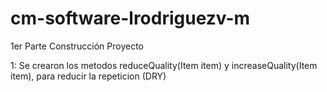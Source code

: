# cm-software-lrodriguezv-m


1er Parte Construcción Proyecto

1: Se crearon los metodos reduceQuality(Item item) y increaseQuality(Item item), para reducir la repeticion (DRY)
